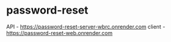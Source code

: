 # password-reset

API - https://password-reset-server-wbrc.onrender.com
client - https://password-reset-web.onrender.com